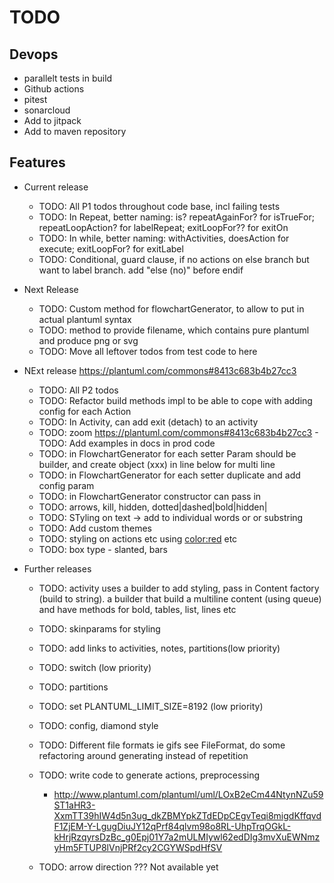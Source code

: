 # TODO

## Devops

- parallelt tests in build
- Github actions 
- pitest
- sonarcloud
- Add to jitpack
- Add to maven repository

## Features

- Current release
  - TODO: All P1 todos throughout code base, incl failing tests
  - TODO: In Repeat, better naming: is? repeatAgainFor? for isTrueFor; repeatLoopAction? for labelRepeat; exitLoopFor?? for exitOn
  - TODO: In while, better naming: withActivities, doesAction for execute; exitLoopFor? for exitLabel
  - TODO: Conditional, guard clause, if no actions on else branch but want to label branch. add "else (no)" before endif

- Next Release
  - TODO: Custom method for flowchartGenerator, to allow to put in actual plantuml syntax
  - TODO: method to provide filename, which contains pure plantuml and produce png or svg
  - TODO: Move all leftover todos from test code to here

- NExt release https://plantuml.com/commons#8413c683b4b27cc3
  - TODO: All P2 todos
  - TODO: Refactor build methods impl to be able to cope with adding config for each Action
  - TODO: In Activity, can add exit (detach) to an activity
  - TODO: zoom https://plantuml.com/commons#8413c683b4b27cc3 - TODO: Add examples in docs in prod code
  - TODO: in FlowchartGenerator for each setter Param should be builder, and create object (xxx) in line below for multi line
  - TODO: in FlowchartGenerator for each setter duplicate and add config param
  - TODO: in FlowchartGenerator constructor can pass in <style> to allow user to pass in custom style for all elements
  - TODO: in FlowchartGenerator for setters and, then, last should pass in string param and create the activity in the method
  - TODO: In multiConditional, combine with conditional ??
  - TODO: In RepeatWhen param should be builder, and can remove isTrueFor()/exitOn()/
  - TODO: in Activity Add a builder (Activities) implement Action ie Activities.activity("action2").thenDo("action2")
  - TODO: in Nodes, Might move enums to individual classes, to allow for styling
  - TODO: General styling use of <style>...</style>
  - TODO: arrows, kill, hidden, dotted|dashed|bold|hidden|
  - TODO: STyling on text -> add to individual words or or substring
  - TODO: Add custom themes
  - TODO: styling on actions etc using <color:red> etc
  - TODO: box type - slanted, bars


- Further releases
  - TODO: activity uses a builder to add styling, pass in Content factory (build to string). a builder that build a multiline content (using queue) and have methods for bold, tables, list, lines etc
  - TODO: skinparams for styling
  - TODO: add links to activities, notes, partitions(low priority)
  - TODO: switch (low priority)
  - TODO: partitions
  - TODO: set PLANTUML_LIMIT_SIZE=8192 (low priority)
  - TODO: config, diamond style
  - TODO: Different file formats ie gifs see FileFormat, do some refactoring around generating instead of repetition
  - TODO: write code to generate actions, preprocessing
      - http://www.plantuml.com/plantuml/uml/LOxB2eCm44NtynNZu59ST1aHR3-XxmTT39hIW4d5n3ug_dkZBMYpkZTdEDpCEgvTeqi8migdKffqvdF1ZjEM-Y-LgugDiuJY12qPrf84qlvm98o8RL-UhpTrqOGkL-kHrjRzqyrsDzBc_g0Epj01Y7a2mULMIywl62edDIg3mvXuEWNmzyHm5FTUP8lVnjPRf2cy2CGYWSpdHfSV
    
  - TODO: arrow direction ??? Not available yet